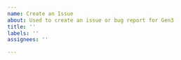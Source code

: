 ```yaml
---
name: Create an Issue
about: Used to create an issue or bug report for Gen3
title: ''
labels: ''
assignees: ''

---
```


<!--
Thanks for taking the time to create an issue. Please read the following before posting:

- Questions should be asked on Slack.
- For bugs, specify impacted services (if known), versions, errors, and explain in detail what you are trying to do.  Is the error reproducible?

Issue or Pull Request? Create only one, not both.  If unsure, start with an issue or ask on Slack.-->

